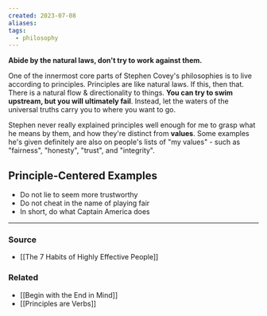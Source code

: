 ```yaml
---
created: 2023-07-08
aliases: 
tags:
  - philosophy
---
```

**Abide by the natural laws, don't try to work against them.**

One of the innermost core parts of Stephen Covey's philosophies is to live according to principles. Principles are like natural laws. If this, then that. There is a natural flow & directionality to things. **You can try to swim upstream, but you will ultimately fail**. Instead, let the waters of the universal truths carry you to where you want to go.

Stephen never really explained principles well enough for me to grasp what he means by them, and how they're distinct from **values**. Some examples he's given definitely are also on people's lists of "my values" - such as "fairness", "honesty", "trust", and "integrity".

## Principle-Centered Examples

- Do not lie to seem more trustworthy
- Do not cheat in the name of playing fair
- In short, do what Captain America does

****
### Source
- [[The 7 Habits of Highly Effective People]]

### Related
- [[Begin with the End in Mind]]
- [[Principles are Verbs]]